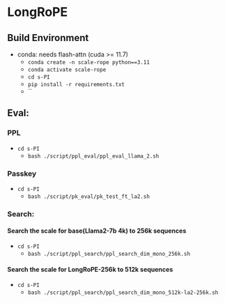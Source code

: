 # LongRoPE

## Build Environment
- conda: needs flash-attn (cuda >= 11.7)
  - `conda create -n scale-rope python==3.11`
  - `conda activate scale-rope`
  - `cd s-PI`
  - `pip install -r requirements.txt`
  - ``

## Eval:

### PPL
- `cd s-PI`
  - `bash ./script/ppl_eval/ppl_eval_llama_2.sh`

### Passkey
- `cd s-PI`
  - `bash ./script/pk_eval/pk_test_ft_la2.sh`

###  

### Search:
#### Search the scale for base(Llama2-7b 4k) to 256k sequences
- `cd s-PI`
  - `bash ./script/ppl_search/ppl_search_dim_mono_256k.sh`

#### Search the scale for LongRoPE-256k to 512k sequences
- `cd s-PI`
  - `bash ./script/ppl_search/ppl_search_dim_mono_512k-la2-256k.sh`




